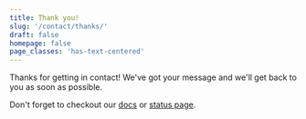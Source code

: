 ```yaml
---
title: Thank you!
slug: '/contact/thanks/'
draft: false
homepage: false
page_classes: 'has-text-centered'
---
```

Thanks for getting in contact! We've got your message and we'll get back to you as soon as possible.

Don't forget to checkout our [docs](/docs/) or [status page](https://status.geojs.io).
